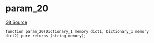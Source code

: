 # param_20
[Git Source](https://github.com/metacontract/mc/blob/20ed737f21a46d89afffe1322a75b1ecfcacff9a/src/devkit/Flattened.sol)


```solidity
function param_20(Dictionary_1 memory dict1, Dictionary_1 memory dict2) pure returns (string memory);
```

